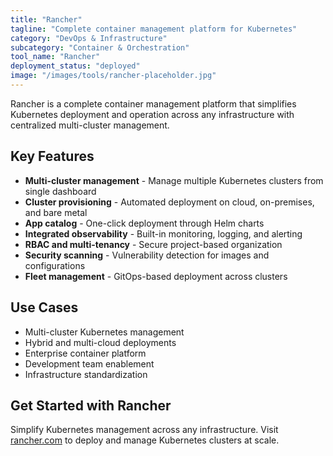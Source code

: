 ```yaml
---
title: "Rancher"
tagline: "Complete container management platform for Kubernetes"
category: "DevOps & Infrastructure"
subcategory: "Container & Orchestration"
tool_name: "Rancher"
deployment_status: "deployed"
image: "/images/tools/rancher-placeholder.jpg"
---
```

Rancher is a complete container management platform that simplifies Kubernetes deployment and operation across any infrastructure with centralized multi-cluster management.

## Key Features

- **Multi-cluster management** - Manage multiple Kubernetes clusters from single dashboard
- **Cluster provisioning** - Automated deployment on cloud, on-premises, and bare metal
- **App catalog** - One-click deployment through Helm charts
- **Integrated observability** - Built-in monitoring, logging, and alerting
- **RBAC and multi-tenancy** - Secure project-based organization
- **Security scanning** - Vulnerability detection for images and configurations
- **Fleet management** - GitOps-based deployment across clusters

## Use Cases

- Multi-cluster Kubernetes management
- Hybrid and multi-cloud deployments
- Enterprise container platform
- Development team enablement
- Infrastructure standardization

## Get Started with Rancher

Simplify Kubernetes management across any infrastructure. Visit [rancher.com](https://rancher.com) to deploy and manage Kubernetes clusters at scale.
